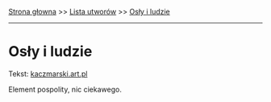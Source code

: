 [Strona głowna](../index.md) >> [Lista utworów](../list.md) >> [Osły i ludzie](395.md)

---

# Osły i ludzie

Tekst: [kaczmarski.art.pl](https://www.kaczmarski.art.pl/tworczosc/wiersze/osly-i-ludzie/)

Element pospolity, nic ciekawego.